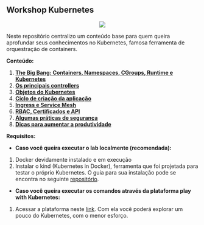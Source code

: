 ## Workshop Kubernetes


<p align="center">
  <img src="https://avatars.githubusercontent.com/u/13629408?s=200&v=4"/>
</p>

Neste repositório centralizo um conteúdo base para quem queira aprofundar seus conhecimentos no Kubernetes, famosa ferramenta de orquestração de containers.

**Conteúdo:**

01. [**The Big Bang: Containers, Namespaces, CGroups, Runtime e Kubernetes**](Content/origem/README.md)
02. [**Os principais controllers**](Content/metallb/README.md)
03. [**Objetos do Kubernetes**](Content/metrics-server/README.md)
04. [**Ciclo de criação da aplicação**](Content/metrics-server/README.md)
05. [**Ingress e Service Mesh**](Content/dashboard/README.md)
06. [**RBAC, Certificados e API**](Content/dashboard/README.md)
07. [**Algumas práticas de segurança**](Content/nginx-ingress-controller/README.md)
08. [**Dicas para aumentar a produtividade**](Content/nginx-ingress-controller/README.md)

**Requisitos:**

- **Caso você queira executar o lab localmente (recomendada):**

01. Docker devidamente instalado e em execução
02. Instalar o kind (Kubernetes in Docker), ferramenta que foi projetada para testar o próprio Kubernetes. O guia para sua instalação pode se encontra no seguinte [repositório](https://github.com/lucasafonsokremer/k8s-dev-env-with-kind).

- **Caso você queira executar os comandos através da plataforma play with Kubernetes:**

01. Acessar a plataforma neste [link](https://labs.play-with-k8s.com). Com ela você poderá explorar um pouco do Kubernetes, com o menor esforço.
